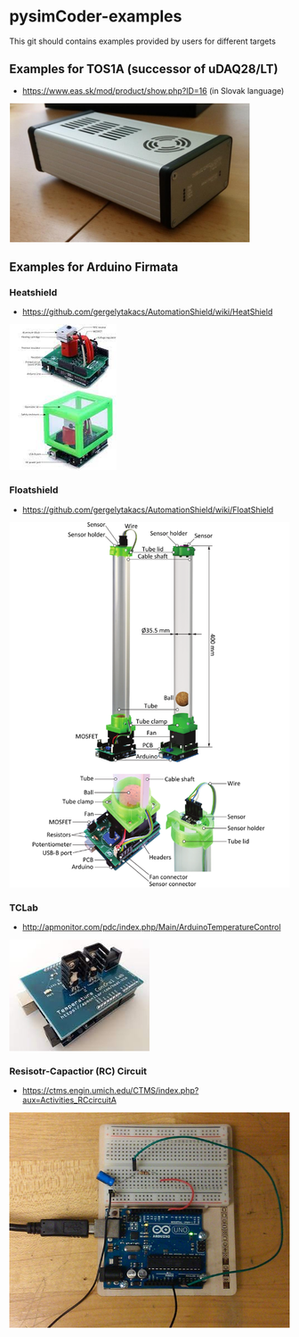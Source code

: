 # pysimCoder-examples

This git should contains examples provided by users for different targets

## Examples for TOS1A (successor of uDAQ28/LT)

- https://www.eas.sk/mod/product/show.php?ID=16 (in Slovak language)

![board](tos1a/img.png)

## Examples for Arduino Firmata

### Heatshield

- https://github.com/gergelytakacs/AutomationShield/wiki/HeatShield

![board](arduinoFirmata/heatshield/img.png)

### Floatshield

- https://github.com/gergelytakacs/AutomationShield/wiki/FloatShield

![board](arduinoFirmata/floatshield/img.png)

### TCLab

- http://apmonitor.com/pdc/index.php/Main/ArduinoTemperatureControl

![board](arduinoFirmata/tclab/img.png)

### Resisotr-Capactior (RC) Circuit

- https://ctms.engin.umich.edu/CTMS/index.php?aux=Activities_RCcircuitA

![board](arduinoFirmata/resistor-capacitor-circuit/img.png)
